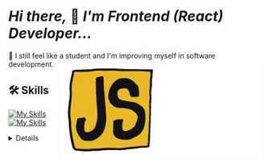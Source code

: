 # _Hi there,_ 👋 _I'm Frontend (React) Developer..._

🌱 I still feel like a student and I'm improving myself in software development.
<img src="animation_500_ziyac.gif" alt="react" width=200 height=200 align="right">
<img src="js.gif" alt="javascirpt" width=200 height=200 align="right">

## 🛠 Skills

<!-- Yetenekler -->

[![My Skills](https://skillicons.dev/icons?i=js,html,css,react,bootstrap)](https://skillicons.dev)  
[![My Skills](https://skillicons.dev/icons?i=tailwind,github,mysql,vscode,visualstudio)](https://skillicons.dev)

<details>
<br/>

🌱 I’m currently learning some software languages and frameworks below

[![My Skills](https://skillicons.dev/icons?i=react,redux,nextjs,nodejs,cs,dotnet,java,redis,mongodb)](https://skillicons.dev)

💬 Ask me about anything

## Connect with me:

<!-- İletişim  -->
<a href="[mailto:ziyacaylan@gmail.com](https://www.linkedin.com/in/ziya-caylan/)" target="_blank">
<img src="https://img.shields.io/badge/LinkedIn-0077B5?style=for-the-badge&logo=linkedin&logoColor=white" alt="https://www.linkedin.com/in/ziya-caylan/" style="width:70px;height:20px;">
</a> 
<a href="mailto:ziyacaylan@gmail.com" target="_blank">
<img src="https://img.shields.io/badge/Gmail-D14836?style=for-the-badge&logo=gmail&logoColor=white" alt="mailto:ziyacaylan@gmail.com" style="width:65px;height:20px;">
</a>  
<a href="https://www.youtube.com/channel/UC3ImwUNX-9aybLr4-XciMWg" target="_blank">
<img src="https://img.shields.io/badge/%20-YouTube-FF0000?style=for-the-badge&logo=youtube&logoColor=white" alt="https://www.youtube.com/channel/UC3ImwUNX-9aybLr4-XciMWg" style="width:65px;height:20px;">
</a> 
<a href="https://codepen.io/ziya-c/pens/" target="_blank">
<img src="https://img.shields.io/badge/Codepen-000000?style=for-the-badge&logo=codepen&logoColor=white" alt="https://codepen.io/ziya-c/pens/" style="width:70px;height:20px;">
</a> 
<br/>

<br/>
<hr/> 
<img src="https://github-readme-stats.vercel.app/api?username=ziyacaylan&show_icons=true&theme=dark" />

<a href="http://www.github.com/ziyacaylan"><img src="https://github-readme-streak-stats.herokuapp.com/?user=ziyacaylan&stroke=ffffff&background=0f172a&ring=6366f1&fire=6366f1&currStreakNum=ffffff&currStreakLabel=6366f1&sideNums=ffffff&sideLabels=ffffff&dates=ffffff&hide_border=true"  /></a>

<a href="https://github.com/ziyacaylan"><img src="https://github-readme-stats.vercel.app/api/top-langs/?username=ziyacaylan&langs_count=10&title_color=6366f1&text_color=ffffff&icon_color=3382ed&bg_color=0f172a&hide_border=true&locale=en&custom_title=Top%20%Languages&layout=compact" alt="Top Languages" /></a>

<!-- <a href="http://www.github.com/ziyacaylan"><img src="https://activity-graph.herokuapp.com/graph?username=ziyacaylan&bg_color=0f172a&color=ffffff&line=3382ed&point=ffffff&area_color=0f172a&area=true&hide_border=true&custom_title=GitHub%20Commits%20Graph" alt="GitHub Commits Graph"  align="justify"/></a> -->
</details>
